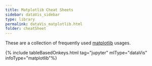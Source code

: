 ```yaml
---
title: Matplotlib Cheat Sheets
sidebar: dataVis_sidebar
type: library 
permalink: dataVis_matplotlib.html
folder: cheatSheet
---
```


These are a collection of frequently used [matplotlib](https://matplotlib.org/3.2.1/contents.html) usages.

{% include tableBasedOnkeys.html tag="jupyter" mlType="dataVis" infoType="matplotlib"%}



